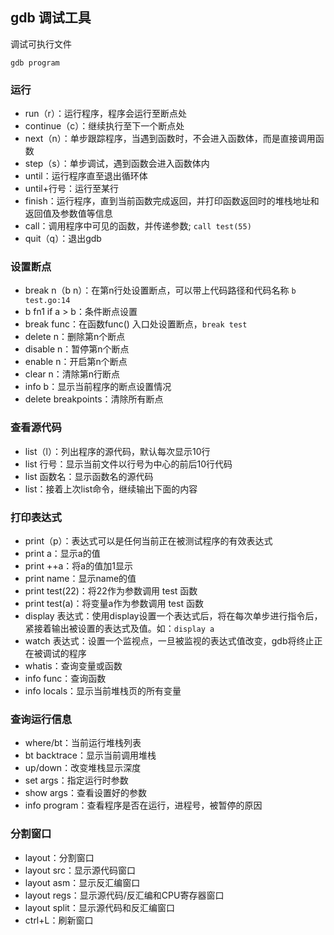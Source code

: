 ## gdb 调试工具
调试可执行文件
```shell
gdb program
```

### 运行
- run（r）：运行程序，程序会运行至断点处
- continue（c）：继续执行至下一个断点处
- next（n）：单步跟踪程序，当遇到函数时，不会进入函数体，而是直接调用函数
- step（s）：单步调试，遇到函数会进入函数体内
- until：运行程序直至退出循环体
- until+行号：运行至某行
- finish：运行程序，直到当前函数完成返回，并打印函数返回时的堆栈地址和返回值及参数值等信息
- call：调用程序中可见的函数，并传递参数; `call test(55)`
- quit（q）：退出gdb

### 设置断点
- break n（b n）：在第n行处设置断点，可以带上代码路径和代码名称 `b test.go:14`
- b fn1 if a > b：条件断点设置
- break func：在函数func() 入口处设置断点，`break test`
- delete n：删除第n个断点
- disable n：暂停第n个断点
- enable n：开启第n个断点
- clear n：清除第n行断点
- info b：显示当前程序的断点设置情况
- delete breakpoints：清除所有断点

### 查看源代码
- list（l）：列出程序的源代码，默认每次显示10行
- list 行号：显示当前文件以行号为中心的前后10行代码
- list 函数名：显示函数名的源代码
- list：接着上次list命令，继续输出下面的内容

### 打印表达式
- print（p）：表达式可以是任何当前正在被测试程序的有效表达式
- print a：显示a的值
- print ++a：将a的值加1显示
- print name：显示name的值
- print test(22)：将22作为参数调用 test 函数
- print test(a)：将变量a作为参数调用 test 函数
- display 表达式：使用display设置一个表达式后，将在每次单步进行指令后，紧接着输出被设置的表达式及值。如：`display a`
- watch 表达式：设置一个监视点，一旦被监视的表达式值改变，gdb将终止正在被调试的程序
- whatis：查询变量或函数
- info func：查询函数
- info locals：显示当前堆栈页的所有变量

### 查询运行信息
- where/bt：当前运行堆栈列表
- bt backtrace：显示当前调用堆栈
- up/down：改变堆栈显示深度
- set args：指定运行时参数
- show args：查看设置好的参数
- info program：查看程序是否在运行，进程号，被暂停的原因

### 分割窗口
- layout：分割窗口
- layout src：显示源代码窗口
- layout asm：显示反汇编窗口
- layout regs：显示源代码/反汇编和CPU寄存器窗口
- layout split：显示源代码和反汇编窗口
- ctrl+L：刷新窗口